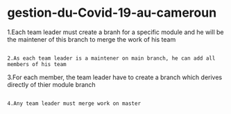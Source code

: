 # gestion-du-Covid-19-au-cameroun

1.Each team leader must create a branh for a specific module and he will be the maintener of this branch to merge the work of his team

~~~~

2.As each team leader is a maintener on main branch, he can add all members of his team

~~~~

3.For each member, the team leader have to create a branch which derives directly of thier module branch 

~~~~

4.Any team leader must merge work on master 
